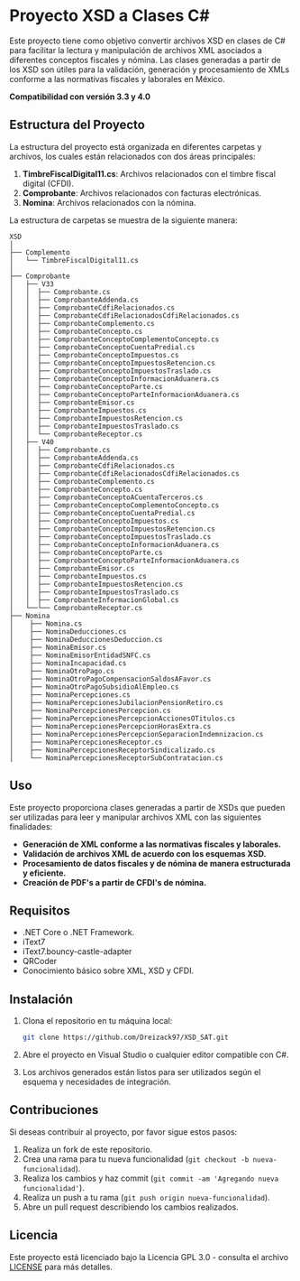 
# Proyecto XSD a Clases C#

Este proyecto tiene como objetivo convertir archivos XSD en clases de C# para facilitar la lectura y manipulación de archivos XML asociados a diferentes conceptos fiscales y nómina. Las clases generadas a partir de los XSD son útiles para la validación, generación y procesamiento de XMLs conforme a las normativas fiscales y laborales en México.

**Compatibilidad con versión 3.3 y 4.0**

## Estructura del Proyecto

La estructura del proyecto está organizada en diferentes carpetas y archivos, los cuales están relacionados con dos áreas principales:

1. **TimbreFiscalDigital11.cs**: Archivos relacionados con el timbre fiscal digital (CFDI).
2. **Comprobante**: Archivos relacionados con facturas electrónicas.
3. **Nomina**: Archivos relacionados con la nómina.

La estructura de carpetas se muestra de la siguiente manera:

```
XSD
│
├── Complemento
│   └── TimbreFiscalDigital11.cs
│
├── Comprobante
│   ├── V33
│   │  ├── Comprobante.cs
│   │  ├── ComprobanteAddenda.cs
│   │  ├── ComprobanteCdfiRelacionados.cs
│   │  ├── ComprobanteCdfiRelacionadosCdfiRelacionados.cs
│   │  ├── ComprobanteComplemento.cs
│   │  ├── ComprobanteConcepto.cs
│   │  ├── ComprobanteConceptoComplementoConcepto.cs
│   │  ├── ComprobanteConceptoCuentaPredial.cs
│   │  ├── ComprobanteConceptoImpuestos.cs
│   │  ├── ComprobanteConceptoImpuestosRetencion.cs
│   │  ├── ComprobanteConceptoImpuestosTraslado.cs
│   │  ├── ComprobanteConceptoInformacionAduanera.cs
│   │  ├── ComprobanteConceptoParte.cs
│   │  ├── ComprobanteConceptoParteInformacionAduanera.cs
│   │  ├── ComprobanteEmisor.cs
│   │  ├── ComprobanteImpuestos.cs
│   │  ├── ComprobanteImpuestosRetencion.cs
│   │  ├── ComprobanteImpuestosTraslado.cs
│   │  └── ComprobanteReceptor.cs
│   ├── V40
│   │  ├── Comprobante.cs
│   │  ├── ComprobanteAddenda.cs
│   │  ├── ComprobanteCdfiRelacionados.cs
│   │  ├── ComprobanteCdfiRelacionadosCdfiRelacionados.cs
│   │  ├── ComprobanteComplemento.cs
│   │  ├── ComprobanteConcepto.cs
│   │  ├── ComprobanteConceptoACuentaTerceros.cs
│   │  ├── ComprobanteConceptoComplementoConcepto.cs
│   │  ├── ComprobanteConceptoCuentaPredial.cs
│   │  ├── ComprobanteConceptoImpuestos.cs
│   │  ├── ComprobanteConceptoImpuestosRetencion.cs
│   │  ├── ComprobanteConceptoImpuestosTraslado.cs
│   │  ├── ComprobanteConceptoInformacionAduanera.cs
│   │  ├── ComprobanteConceptoParte.cs
│   │  ├── ComprobanteConceptoParteInformacionAduanera.cs
│   │  ├── ComprobanteEmisor.cs
│   │  ├── ComprobanteImpuestos.cs
│   │  ├── ComprobanteImpuestosRetencion.cs
│   │  ├── ComprobanteImpuestosTraslado.cs
│   │  ├── ComprobanteInformacionGlobal.cs
│   └──└── ComprobanteReceptor.cs
├── Nomina
│    ├── Nomina.cs
│    ├── NominaDeducciones.cs
│    ├── NominaDeduccionesDeduccion.cs
│    ├── NominaEmisor.cs
│    ├── NominaEmisorEntidadSNFC.cs
│    ├── NominaIncapacidad.cs
│    ├── NominaOtroPago.cs
│    ├── NominaOtroPagoCompensacionSaldosAFavor.cs
│    ├── NominaOtroPagoSubsidioAlEmpleo.cs
│    ├── NominaPercepciones.cs
│    ├── NominaPercepcionesJubilacionPensionRetiro.cs
│    ├── NominaPercepcionesPercepcion.cs
│    ├── NominaPercepcionesPercepcionAccionesOTitulos.cs
│    ├── NominaPercepcionesPercepcionHorasExtra.cs
│    ├── NominaPercepcionesPercepcionSeparacionIndemnizacion.cs
│    ├── NominaPercepcionesReceptor.cs
│    ├── NominaPercepcionesReceptorSindicalizado.cs
│    └── NominaPercepcionesReceptorSubContratacion.cs
```

## Uso

Este proyecto proporciona clases generadas a partir de XSDs que pueden ser utilizadas para leer y manipular archivos XML con las siguientes finalidades:

- **Generación de XML conforme a las normativas fiscales y laborales.**
- **Validación de archivos XML de acuerdo con los esquemas XSD.**
- **Procesamiento de datos fiscales y de nómina de manera estructurada y eficiente.**
- **Creación de PDF's a partir de CFDI's de nómina.**

## Requisitos

- .NET Core o .NET Framework.
- iText7
- iText7.bouncy-castle-adapter
- QRCoder
- Conocimiento básico sobre XML, XSD y CFDI.

## Instalación

1. Clona el repositorio en tu máquina local:
   ```bash
   git clone https://github.com/Dreizack97/XSD_SAT.git
   ```
   
2. Abre el proyecto en Visual Studio o cualquier editor compatible con C#.

3. Los archivos generados están listos para ser utilizados según el esquema y necesidades de integración.

## Contribuciones

Si deseas contribuir al proyecto, por favor sigue estos pasos:

1. Realiza un fork de este repositorio.
2. Crea una rama para tu nueva funcionalidad (`git checkout -b nueva-funcionalidad`).
3. Realiza los cambios y haz commit (`git commit -am 'Agregando nueva funcionalidad'`).
4. Realiza un push a tu rama (`git push origin nueva-funcionalidad`).
5. Abre un pull request describiendo los cambios realizados.

## Licencia

Este proyecto está licenciado bajo la Licencia GPL 3.0 - consulta el archivo [LICENSE](https://www.gnu.org/licenses/gpl-3.0.html) para más detalles.
